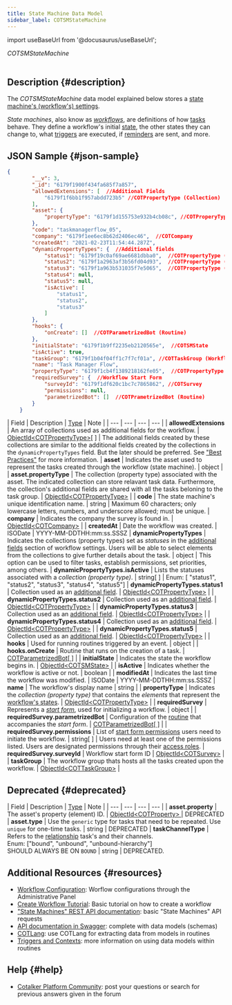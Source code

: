 ```yaml
---
title: State Machine Data Model
sidebar_label: COTSMStateMachine
---
```

import useBaseUrl from '@docusaurus/useBaseUrl';

<span className="hero__subtitle"><em>COTSMStateMachine</em></span>
<br/>
<br/>

## Description {#description}

The _COTSMStateMachine_ data model explained below stores a [state machine's (workflow's) settings](/docs/documentation/admin/workflows/settings_panels/workflow_create_edit).

_State machines_, also know as [_workflows_](/docs/documentation/admin/workflows/admin_workflow_overview), are definitions of how [tasks](/docs/documentation/client/tasks/overview) behave. They define a workflow's initial [state](/docs/documentation/client/basic_concepts#state), the other states they can change to, what [triggers](/docs/documentation/automation/cotlang/triggers_and_contexts) are executed, if [reminders](/docs/documentation/automation/sla) are sent, and more.

## JSON Sample {#json-sample}

```json
{
        "__v": 3,
        "_id": "6179f1900f434fa685f7a857",
        "allowedExtensions": [  //Additional Fields
            "6179f1f6bb1f957abdd723b5" //COTPropertyType (Collection)
        ],
        "asset": {
            "propertyType": "6179f1d155753e932b4cb08c", //COTProperyType (Collection)
        },
        "code": "taskmanagerflow_05",
        "company": "6179f1ee6ec8b62d2406ec46",  //COTCompany
        "createdAt": "2021-02-23T11:54:44.287Z",
        "dynamicPropertyTypes": {  //Additional fields
            "status1": "6179f19c0af69ae6681dbba0",  //COTPropertyType (Collection)
            "status2": "6179f1a2963af3b56fd04d93",  //COTPropertyType (Collection)
            "status3": "6179f1a963b531035f7e5065",  //COTPropertyType (Collection)
            "status4": null,
            "status5": null,
            "isActive": [
                "status1",
                "status2",
                "status3"
            ]
        },
        "hooks": {
            "onCreate": []  //COTParametrizedBot (Routine)
        },
        "initialState": "6179f1b9ff2235eb2120565e",  //COTSMState
        "isActive": true,
        "taskGroup": "6179f1b04f04ff1c7f7cf01a", //COTTaskGroup (Workflow Group)
        "name": "Task Manager Flow",
        "propertyType": "6179f1cb4f1389218162fe05",  //COTPropertyType (States' Collection)
        "requiredSurvey": {  //Workflow Start Form
            "surveyId": "6179f1df620c1bc7c7865862", //COTSurvey
            "permissions": null,
            "parametrizedBot": []  //COTPrametrizedBot (Routine)
        }
    }
```

| Field | Description | [Type](/docs/documentation/models/overview_model#data-types) | Note |
| --- | --- | --- | --- |
| **allowedExtensions** | An array of collections used as additional fields for the workflow. | [ObjectId<COTPropertyType\>](/docs/documentation/models/databases/model_propertytypes)[ ] | The additional fields created by these collections are similar to the additional fields created by the collections in the `dynamicPropertyTypes` field. But the later should be preferred. See ["Best Practices"](/docs/documentation/admin/workflows/settings_panels/workflow_create_edit#workflow-additional-fields) for more information.
| **asset** | Indicates the asset used to represent the tasks created through the workflow (state machine). | object |
| **asset.propertyType** | The collection (property type) associated with the asset. The indicated collection can store relavant task data. Furthermore, the collection's additional fields are shared with all the tasks beloning to the task group. | [ObjectId<COTPropertyType\>](/docs/documentation/models/databases/model_propertytypes) |
| **code** | The state machine's unique identification name. | string | Maximum 60 characters; only lowercase letters, numbers, and underscore allowed; must be unique.
| **company** | Indicates the company the survey is found in. | [ObjectId<COTCompany\>](/docs/documentation/models/company/model_company) |
| **createdAt** | Date the workflow was created. | ISODate | YYYY-MM-DDTHH:mm:ss.SSSZ
| **dynamicPropertyTypes** | Indicates the collections (property types) set as _statuses_ in the [additional fields](/docs/documentation/admin/workflows/settings_panels/workflow_create_edit#additional-fields) section of workflow settings. Users will be able to select elements from the collections to give further details about the task. | object | This option can be used to filter tasks, establish permissions, set priorities, among others.
| **dynamicPropertyTypes.isActive** | Lists the statuses associated with a _collection (property type)_. | string[ ] | Enum: [ "status1", "status2", "status3", "status4", "status5"]
| **dynamicPropertyTypes.status1** | Collection used as an [additional field](/docs/documentation/admin/workflows/settings_panels/workflow_create_edit#additional-fields). | [ObjectId<COTPropertyType\>](/docs/documentation/models/databases/model_propertytypes) |
| **dynamicPropertyTypes.status2** | Collection used as an [additional field](/docs/documentation/admin/workflows/settings_panels/workflow_create_edit#additional-fields). | [ObjectId<COTPropertyType\>](/docs/documentation/models/databases/model_propertytypes) |
| **dynamicPropertyTypes.status3** | Collection used as an [additional field](/docs/documentation/admin/workflows/settings_panels/workflow_create_edit#additional-fields). | [ObjectId<COTPropertyType\>](/docs/documentation/models/databases/model_propertytypes) |
| **dynamicPropertyTypes.status4** | Collection used as an [additional field](/docs/documentation/admin/workflows/settings_panels/workflow_create_edit#additional-fields). | [ObjectId<COTPropertyType\>](/docs/documentation/models/databases/model_propertytypes) |
| **dynamicPropertyTypes.status5** | Collection used as an [additional field](/docs/documentation/admin/workflows/settings_panels/workflow_create_edit#additional-fields). | [ObjectId<COTPropertyType\>](/docs/documentation/models/databases/model_propertytypes) |
| **hooks** | Used for running routines triggered by an event. | object |
| **hooks.onCreate** | Routine that runs on the creation of a task. | [COTParametrizedBot[ ]](/docs/documentation/models/automations/model_parametrizedbot) |
| **initialState** | Indicates the state the workflow begins in. | [ObjectId<COTSMState\>](/docs/documentation/models/tasks/model_state) |
| **isActive** | Indicates whether the workflow is active or not. | boolean |
| **modifiedAt** | Indicates the last time the workflow was modified. | ISODate | YYYY-MM-DDTHH:mm:ss.SSSZ
| **name** | The workflow's display name | string | 
| **propertyType** | Indicates the _collection (property type)_ that contains the _elements_ that represent the [workflow's states](/docs/documentation/admin/workflows/settings_panels/create_edit_state). | [ObjectId<COTPropertyType\>](/docs/documentation/models/databases/model_propertytypes) |
| **requiredSurvey** | Represents a [_start form_](/docs/documentation/admin/workflows/admin_workflow_required_survey), used for initializing a workflow. | object |
| **requiredSurvey.parametrizedBot** | Configuration of the [routine](/docs/documentation/automation/admin_routine) that accompanies the _start form_. | [COTParametrizedBot[ ]](/docs/documentation/models/automations/model_parametrizedbot) |
| **requiredSurvey.permissions** | List of [start form permissions](/docs/documentation/admin/workflows/settings_panels/workflow_create_edit#states) users need to initiate the workflow. | string[ ] | Users need at least one of the permissions listed. Users are designated permissions through their [access roles](/docs/documentation/admin/admin_accessrole#default-permissions).
| **requiredSurvey.surveyId** | Workflow start form ID | [ObjectId<COTSurvey\>](/docs/documentation/models/surveys/model_surveys) |
| **taskGroup** | The workflow group thats hosts all the tasks created upon the workflow. | [ObjectId<COTTaskGroup\>](/docs/documentation/models/tasks/model_taskgroup) |


## Deprecated {#deprecated}

| Field | Description | [Type](/docs/documentation/models/overview_model#data-types) | Note |
| --- | --- | --- | --- |
| **asset.property** | The asset's property (element) ID. | [ObjectId<COTProperty\> ](/docs/documentation/models/databases/model_properties) | DEPRECATED
| **asset.type** | Use the `generic` type for tasks that need to be repeated. Use `unique` for one-time tasks. | string | DEPRECATED
| **taskChannelType** | Refers to the [relationship](/docs/documentation/admin/tips/chat_channels_workflows) task's and their channels.<br/>Enum: ["bound", "unbound", "unbound-hierarchy"]<br/>SHOULD ALWAYS BE ON `BOUND` | string | DEPRECATED.

## Additional Resources {#resources}

- [Workflow Configuration](/docs/documentation/admin/workflows/settings_panels/workflow_create_edit): Worflow configurations through the Administrative Panel
- [Create Workflow Tutorial](/docs/tutorials/basic/create_state_machines): Basic tutorial on how to create a workflow
- ["State Machines" REST API documentation](/docs/documentation/api/tasks/statemachines): basic "State Machines" API requests
- [API documentation in Swagger](https://www.cotalker.com/swagger/core/?key=woubtjf4olr0t4zgutuwn6scbcm6hd3qh1cgl5obmohpbm3mfublnwcvv67lodgjvd3h86s9ppshtvmf95gepsqh6nizq9liu7f): complete with data models (schemas)
- [COTLang](/docs/documentation/automation/cotlang/admin_cotlang): use COTLang for extracting data from models in routines
- [Triggers and Contexts](/docs/documentation/automation/cotlang/triggers_and_contexts): more information on using data models within routines

## Help {#help}

- [Cotalker Platform Community](https://github.com/Cotalker/documentation/discussions): post your questions or search for previous answers given in the forum
